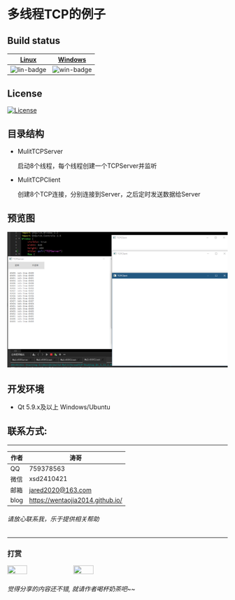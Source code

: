 # 多线程TCP的例子

## Build status
| [Linux][lin-link] | [Windows][win-link] |
| :---------------: | :-----------------: |
| ![lin-badge]      | ![win-badge]        |

[lin-badge]: https://travis-ci.org/wentaojia2014/MulitThreadTCP.svg?branch=master "Travis build status"
[lin-link]: https://travis-ci.org/wentaojia2014/MulitThreadTCP "Travis build status"
[win-badge]: https://ci.appveyor.com/api/projects/status/wrj7bnxx1gn84478?svg=true "AppVeyor build status"
[win-link]: https://ci.appveyor.com/project/jiawentao/MulitThreadTCP "AppVeyor build status"

## License
[![License](https://img.shields.io/badge/license-MIT-blue.svg)](https://github.com/wentaojia2014/TableEdit/blob/master/LICENSE)


## 目录结构

* MulitTCPServer

    启动8个线程，每个线程创建一个TCPServer并监听

* MulitTCPClient

    创建8个TCP连接，分别连接到Server，之后定时发送数据给Server

## 预览图

![](preview.png)

## 开发环境

* Qt 5.9.x及以上 Windows/Ubuntu

## 联系方式:
***
|作者|涛哥|
|---|---|
|QQ|759378563|
|微信|xsd2410421|
|邮箱|jared2020@163.com|
|blog|https://wentaojia2014.github.io/|

###### 请放心联系我，乐于提供相关帮助
***
### **打赏**
<img src="https://github.com/wentaojia2014/wentaojia2014.github.io/blob/master/img/weixin.jpg?raw=true" width="30%" height="30%" /><img src="https://github.com/wentaojia2014/wentaojia2014.github.io/blob/master/img/zhifubao.jpg?raw=true" width="30%" height="30%" />

###### 觉得分享的内容还不错, 就请作者喝杯奶茶吧~~
